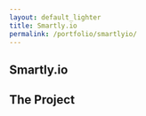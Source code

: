 ```yaml
---
layout: default_lighter
title: Smartly.io
permalink: /portfolio/smartlyio/
---
```


<main id="main">
	<section class="content conteiner-half">
		<div class="conteiner">
			<h1>Smartly.io</h1>
			<!-- <p>Grendene is a Brazilian company manufacturing shoes whose majority shareholder is Alexandre Grendene Bartelle and in 2013 was the largest exporter of footwear in Brazil.</p> -->
		</div>
	</section>
	<section class="content">
		<div class="conteiner">
			<h2>The Project</h2>
			<!-- <p><strong>Roles:</strong> UI Design and Front-End.</p> -->
			<!-- <p>This project was made with Stylus, Cake and NodeJS</p> -->
			<div class="box alt">
				<div class="row 50% uniform">
					<img class="lazy" data-src="{{ site.url }}images/smartlyio-home@2x.jpg" alt="" />
				</div>
			</div>
			<div class="box alt">
				<div class="row 50% uniform">
					<img class="lazy" data-src="{{ site.url }}images/smartlyio-search-init@2x.jpg" alt="" />
				</div>
			</div>
			<div class="box alt">
				<div class="row 50% uniform">
					<img class="lazy" data-src="{{ site.url }}images/smartlyio-search-searching@2x.jpg" alt="" />
				</div>
			</div>
			<div class="box alt">
				<div class="row 50% uniform">
					<img class="lazy" data-src="{{ site.url }}images/smartlyio-search-init-selected@2x.jpg" alt="" />
				</div>
			</div>
			<div class="box alt">
				<div class="row 50% uniform">
					<img class="lazy" data-src="{{ site.url }}images/smartlyio-article@2x.jpg" alt="" />
				</div>
			</div>
			<!-- <p><a href="http://www.grendenekids.com.br" target="_blank" class="button special">View Website</a></p> -->
		</div>
	</section>
</main>